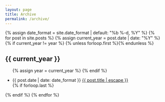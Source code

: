 ```yaml
---
layout: page
title: Archive
permalink: /archive/
---
```


{% assign date_format = site.date_format | default: "%b %-d, %Y" %}
{% for post in site.posts %}
  {% assign current_year = post.date | date: "%Y" %}
  {% if current_year != year %}
    {% unless forloop.first %}</ul>{% endunless %}
    <h2 id="y{{ current_year }}">{{ current_year }}</h2>
    <ul>
    {% assign year = current_year %}
  {% endif %}
  <li>
    <span>{{ post.date | date: date_format }}</span>
    <a href="{{ post.url | relative_url }}">{{ post.title | escape }}</a>
  </li>
  {% if forloop.last %}</ul>{% endif %}
{% endfor %}